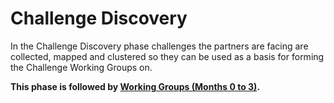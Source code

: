 # Challenge Discovery

In the Challenge Discovery phase challenges the partners are facing are collected, mapped and clustered so they can be used as a basis for forming the Challenge Working Groups on.

__This phase is followed by [Working Groups (Months 0 to 3)](2-working-groups.md).__

